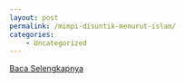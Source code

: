 ```yaml
---
layout: post
permalink: /mimpi-disuntik-menurut-islam/
categories:
    - Uncategorized
---
```


[Baca Selengkapnya](/01)